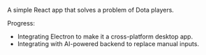 A simple React app that solves a problem of Dota players.

Progress:
* Integrating Electron to make it a cross-platform desktop app.
* Integrating with AI-powered backend to replace manual inputs.
